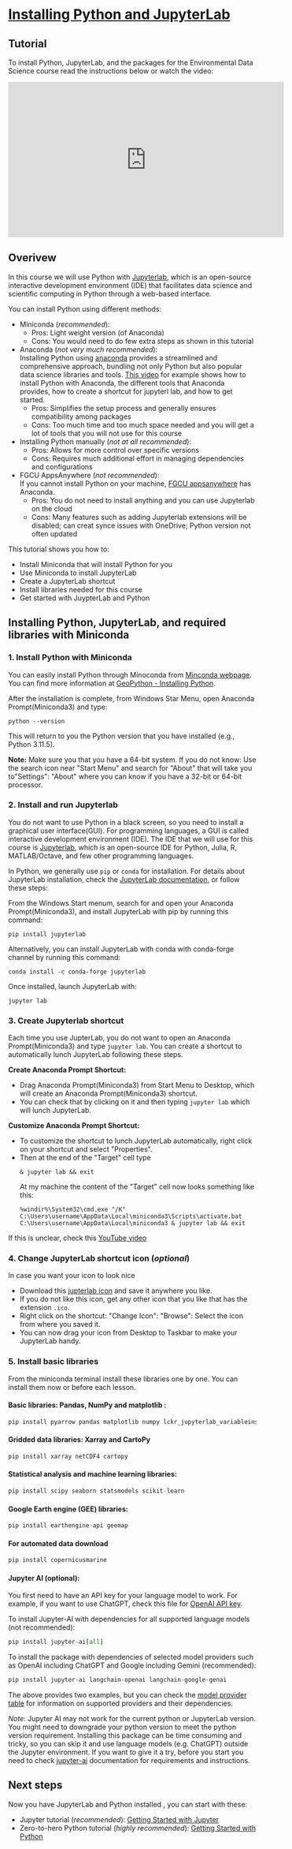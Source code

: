 # [Installing Python and JupyterLab](https://aselshall.github.io/eds/L/L1/installing_python)

## Tutorial
To install Python, JupyterLab, and the packages for the Environmental Data Science course read the instructions below  or watch the video:
<iframe width="560" height="315" src="https://www.youtube.com/embed/DpgD-i29hKs?si=vVOpHqvkJfOlAfkE" title="YouTube video player" frameborder="0" allow="accelerometer; autoplay; clipboard-write; encrypted-media; gyroscope; picture-in-picture; web-share" referrerpolicy="strict-origin-when-cross-origin" allowfullscreen></iframe>

## Overivew 
In this course we will use Python with [Jupyterlab](https://jupyter.org/), which is an open-source interactive development environment (IDE) that facilitates data science and scientific computing in Python through a web-based interface.  

You can install Python using different methods:
- Miniconda (*recommended*):  
   - Pros: Light weight version (of Anaconda)
   - Cons: You would need to do few extra steps as shown in this tutorial
- Anaconda (*not very much recommended*):  
Installing Python using [anaconda](https://docs.anaconda.com/free/anaconda/install/index.html) provides a streamlined and comprehensive approach, bundling not only Python but also popular data science libraries and tools. [This video](https://youtu.be/ozTSqhU9Hek?si=cGzNRATmPOPsoLCg) for example shows how to install Python with Anaconda, the different tools that Anaconda provides, how to create a shortcut for jupyterl lab, and how to get started.
   - Pros: Simplifies the setup process and generally ensures compatibility among packages
   - Cons: Too much time and too much space needed and you will get a lot of tools that you will not use for this course
- Installing Python manually (*not at all recommended*):
   - Pros: Allows for more control over specific versions
   - Cons: Requires much additional effort in managing dependencies and configurations
- FGCU AppsAnywhere (*not recommended*):  
If you cannot install Python on your machine, [FGCU appsanywhere](https://www.fgcu.edu/its/appsanywhere/) has Anaconda.
     - Pros: You do not need to install anything and you can use Jupyterlab on the cloud
     - Cons: Many features such as adding Jupyterlab extensions will be disabled; can creat synce issues with OneDrive; Python version not often updated 

This tutorial shows you how to: 
- Install Miniconda that will install Python for you
- Use Miniconda to install JupyterLab
- Create a JupyterLab shortcut
- Install libraries needed for this course
- Get started with JuypterLab and Python

## Installing Python, JupyterLab, and required libraries with Miniconda

### 1. Install Python with Miniconda

You can easily install Python through Minoconda from [Minconda webpage](https://docs.conda.io/projects/miniconda/en/latest/miniconda-install.html). You can find more information at [GeoPython - Installing Python](https://geo-Python-site.readthedocs.io/en/latest/course-info/installing-miniconda.html). 

After the installation is complete, from Windows Star Menu, open Anaconda Prompt(Miniconda3) and type:
```code
python --version
```
This will return to you the Python version that you have installed (e.g., Python 3.11.5). 

**Note:** Make sure you that you have a 64-bit system. If you do not know: Use the search icon near "Start Menu" and search for "About" that will take you to"Settings": "About" where you can know if you have a 32-bit or 64-bit processor. 

### 2. Install and run Jupyterlab 
You do not want to use Python in a black screen, so you need to install a graphical user interface(GUI). For programming languages, a GUI is called interactive development environment (IDE). The IDE that we will use for this course is [Jupyterlab](https://jupyter.org/), which is an open-source IDE for Python, Julia, R, MATLAB/Octave, and few other programming languages. 
  
In Python, we generally use `pip` or `conda` for installation. For details about JupyterLab installation, check the [JupyterLab documentation](https://jupyter.org/install), or follow these steps:

From the Windows Start menum, search for and open your Anaconda Prompt(Miniconda3), and install JupyterLab with pip by running this command:
```code
pip install jupyterlab
```
Alternatively, you can install JupyterLab with conda with conda-forge channel by running this command:
```code
conda install -c conda-forge jupyterlab
```

Once installed, launch JupyterLab with:
```code
jupyter lab
```

### 3. Create Jupyterlab shortcut
Each time you use JupterLab, you do not want to open an Anaconda Prompt(Miniconda3) and type `jupyter lab`. You can create a shortcut to automatically lunch JupyterLab following these steps.

**Create Anaconda Prompt Shortcut:** 
   - Drag Anaconda Prompt(Miniconda3) from Start Menu to Desktop, which will create an Anaconda Prompt(Miniconda3) shortcut.
   - You can check that by clicking on it and then typing `jupyter lab` which will lunch JupyterLab.

**Customize Anaconda Prompt Shortcut:** 
   - To customize the shortcut to lunch JupyterLab automatically, right click on your shortcut and select "Properties".
   - Then at the end of the "Target" cell type
      ```code
      & jupyter lab && exit
      ```
      At my machine the content of the "Target" cell now looks something like this:
      ```
      %windir%\System32\cmd.exe "/K" C:\Users\username\AppData\Local\miniconda3\Scripts\activate.bat C:\Users\username\AppData\Local\miniconda3 & jupyter lab && exit
      ```
If this is unclear, check this [YouTube video](https://www.youtube.com/live/lD11l2vViqo?si=0PXs2GJLi_LqiuOC&t=465)
  
### 4. Change JupyterLab shortcut icon (*optional*)
In case you want your icon to look nice
- Download this [jupterlab icon](https://github.com/aselshall/git-tutorial-/blob/master/JupyterLab-icon.ico) and save it anywhere you like.
- If you do not like this icon, get any other icon that you like that has the extension `.ico`.
- Right click on the shortcut: "Change Icon": "Browse": Select the icon from where you saved it.
- You can now drag your icon from Desktop to Taskbar to make your JupyterLab handy.

### 5. Install basic libraries
From the miniconda terminal install these libraries one by one. You can install them now or before each lesson.   
    
#### Basic libraries: Pandas, NumPy and matplotlib :
```python
pip install pyarrow pandas matplotlib numpy lckr_jupyterlab_variableinspector
```

#### Gridded data libraries: Xarray and CartoPy   
```python
pip install xarray netCDF4 cartopy
```

#### Statistical analysis and machine learning libraries:
```python
pip install scipy seaborn statsmodels scikit-learn
```

#### Google Earth engine (GEE) libraries:
```python
pip install earthengine-api geemap
```

#### For automated data download 
```python
pip install copernicusmarine
```

#### Jupyter AI (optional):
You first need to have an API key for your language model to work. For example, if you want to use ChatGPT, check this file for [OpenAI API key](https://aselshall.github.io/eds/L/L5/openai_api_key). 
    
To install Jupyter-AI with dependencies for all supported language models (not recommended):
```python
pip install jupyter-ai[all]
```
To install the package with dependencies of selected model providers such as OpenAI including ChatGPT and Google including Gemini (recommended):
```python	
pip install jupyter-ai langchain-openai langchain-google-genai
```
The above provides two examples, but you can check the [model provider table](https://jupyter-ai.readthedocs.io/en/latest/users/index.html#model-providers) for information on supported providers and their dependencies. 

*Note*: Jupyter AI may not work for the current python or JupyterLab version. You might need to downgrade your python version to meet the python version requirement. Installing this package can be time consuming and tricky, so you can skip it and use language models (e.g. ChatGPT) outside the Jupyter environment. If you want to give it a try, before you start you need to check [jupyter-ai](https://github.com/jupyterlab/jupyter-ai) documentation for requirements and instructions.

## Next steps
Now you have JupyterLab and Python installed , you can start with these: 
- Jupyter tutorial (*recommended*): [Getting Started with Jupyter](https://foundations.projectpythia.org/foundations/getting-started-jupyter.html) 
- Zero-to-hero Python tutorial (*highly recommended*): [Getting Started with Python](https://foundations.projectpythia.org/foundations/getting-started-python.html)
